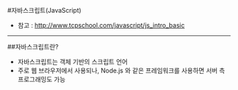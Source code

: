 #자바스크립트(JavaScript)

* 참고 : http://www.tcpschool.com/javascript/js_intro_basic

 ---

##자바스크립트란?
* 자바스크립트는 객체 기반의 스크립트 언어
* 주로 웹 브라우저에서 사용되나, Node.js 와 같은 프레임워크를 사용하면 서버 측 프로그래밍도 가능

